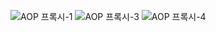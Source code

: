 ![AOP 프록시-1](https://user-images.githubusercontent.com/37287788/118397259-193d6f80-b68e-11eb-8ccc-d8204e4df8fb.jpg)
![AOP 프록시-3](https://user-images.githubusercontent.com/37287788/118397262-1b073300-b68e-11eb-9d78-898c1bbd99ff.jpg)
![AOP 프록시-4](https://user-images.githubusercontent.com/37287788/118397264-1c386000-b68e-11eb-8246-77f2c5f915f6.jpg)
